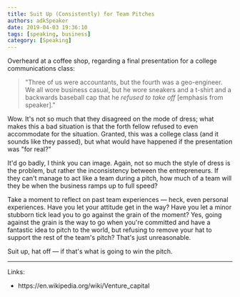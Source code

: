 ```yaml
---
title: Suit Up (Consistently) for Team Pitches
authors: adkSpeaker
date: 2019-04-03 19:36:10
tags: [speaking, business]
category: [Speaking]
---
```


<p>Overheard at a coffee shop, regarding a final presentation for a college communications class:</p>

<blockquote>"Three of us were accountants, but the fourth was a geo-engineer. We all wore business casual, but he wore sneakers and a t-shirt and a backwards baseball cap that he <em>refused to take off </em>[emphasis from speaker]."</blockquote>

<!-- truncate -->


<p>Wow. It's not so much that they disagreed on the mode of dress; what makes this a bad situation is that the forth fellow refused to even accommodate for the situation. Granted, this was a college class (and it sounds like they passed), but what would have happened if the presentation was "for real?"</p>

<p>It'd go badly, I think you can image. Again, not so much the style of dress is the problem, but rather the inconsistency between the entrepreneurs. If they can't manage to act like a team during a pitch, how much of a team will they be when the business ramps up to full speed?</p>
<p>Take a moment to reflect on past team experiences &mdash; heck, even personal experiences. Have you let your attitude get in the way? Have you let a minor stubborn tick lead you to go against the grain of the moment? Yes, going against the grain is the way to go when you're committed and have a fantastic idea to pitch to the world, but refusing to remove your hat to support the rest of the team's pitch? That's just unreasonable.</p>
<p>Suit up, hat off &mdash; if that's what is going to win the pitch.</p>
<hr />
<p>Links:</p>
<ul>
<li>https://en.wikipedia.org/wiki/Venture_capital</li>
</ul>